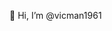  👋 Hi, I’m @vicman1961


<!---
vicman1961/vicman1961 is a ✨ special ✨ repository because its `README.md` (this file) appears on your GitHub profile.
You can click the Preview link to take a look at your changes.
--->
